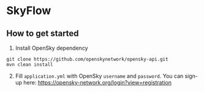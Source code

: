 # SkyFlow

## How to get started
1. Install OpenSky dependency
```
git clone https://github.com/openskynetwork/opensky-api.git
mvn clean install
```
2. Fill `application.yml` with OpenSky `username` and `password`. You can sign-up here: https://opensky-network.org/login?view=registration
